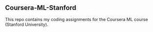 Coursera-ML-Stanford
--------------------

This repo contains my coding assignments for the Coursera ML course (Stanford University).
